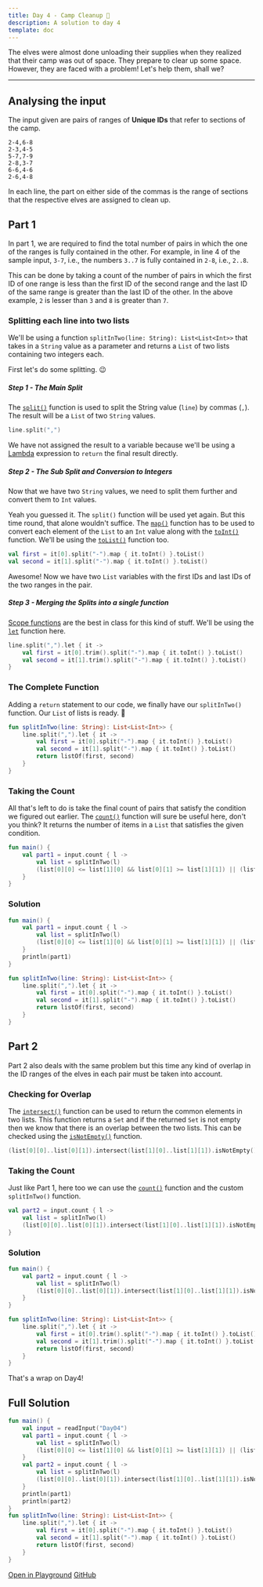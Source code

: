 ```yaml
---
title: Day 4 - Camp Cleanup 🧹
description: A solution to day 4
template: doc
---
```


The elves were almost done unloading their supplies when they realized that their camp was out of space. They prepare to clear up some space. However, they are faced with a problem! Let's help them, shall we?

---

## Analysing the input

The input given are pairs of ranges of **Unique IDs** that refer to sections of the camp.

```
2-4,6-8
2-3,4-5
5-7,7-9
2-8,3-7
6-6,4-6
2-6,4-8
```

In each line, the part on either side of the commas is the range of sections that the respective elves are assigned to clean up.

## Part 1

In part 1, we are required to find the total number of pairs in which the one of the ranges is fully contained in the other. For example, in line 4 of the sample input, `3-7`, i.e., the numbers `3..7` is fully contained in `2-8`, i.e., `2..8`.

This can be done by taking a count of the number of pairs in which the first ID of one range is less than the first ID of the second range and the last ID of the same range is greater than the last ID of the other. In the above example, `2` is lesser than `3` and `8` is greater than `7`. 

### Splitting each line into two lists

We'll be using a function `splitInTwo(line: String): List<List<Int>>` that takes in a `String` value as a parameter and returns a `List` of two lists containing two integers each.

First let's do some splitting. 😉

##### Step 1 - The ***Main*** Split

The [`split()`](https://kotlinlang.org/api/latest/jvm/stdlib/kotlin.text/split.html) function is used to split the String value (`line`) by commas (`,`). The result will be a `List` of two `String` values.

```kotlin
line.split(",")
```

We have not assigned the result to a variable because we'll be using a [Lambda](https://kotlinlang.org/docs/lambdas.html) expression to `return` the final result directly.

##### Step 2 - The ***Sub*** Split and Conversion to Integers

Now that we have two `String` values, we need to split them further and convert them to `Int` values.

Yeah you guessed it. The `split()` function will be used yet again. But this time round, that alone wouldn't suffice. The [`map()`](https://kotlinlang.org/api/latest/jvm/stdlib/kotlin.collections/map.html) function has to be used to convert each element of the `List` to an `Int` value along with the [`toInt()`](https://kotlinlang.org/api/latest/jvm/stdlib/kotlin.text/to-int.html) function. We'll be using the [`toList()`](https://kotlinlang.org/api/latest/jvm/stdlib/kotlin.collections/to-list.html) function too.

```kotlin
val first = it[0].split("-").map { it.toInt() }.toList()
val second = it[1].split("-").map { it.toInt() }.toList()
```

Awesome! Now we have two `List` variables with the first IDs and last IDs of the two ranges in the pair.

##### Step 3 - Merging the ***Splits*** into a single function

[Scope functions](https://kotlinlang.org/docs/scope-functions.html) are the best in class for this kind of stuff. We'll be using the [`let`](https://kotlinlang.org/docs/scope-functions.html#let) function here. 

```kotlin
line.split(",").let { it ->
    val first = it[0].trim().split("-").map { it.toInt() }.toList()
    val second = it[1].trim().split("-").map { it.toInt() }.toList()
}
```

### The Complete Function

Adding a `return` statement to our code, we finally have our `splitInTwo()` function. Our `List` of lists is ready. 🤣

```kotlin
fun splitInTwo(line: String): List<List<Int>> {
    line.split(",").let { it ->
        val first = it[0].split("-").map { it.toInt() }.toList()
        val second = it[1].split("-").map { it.toInt() }.toList()
        return listOf(first, second)
    }
}
```

### Taking the Count

All that's left to do is take the final count of pairs that satisfy the condition we figured out earlier. The [`count()`](https://kotlinlang.org/api/latest/jvm/stdlib/kotlin.collections/count.html) function will sure be useful here, don't you think? It returns the number of items in a `List` that satisfies the given condition.

```kotlin
fun main() {
    val part1 = input.count { l ->
        val list = splitInTwo(l)
        (list[0][0] <= list[1][0] && list[0][1] >= list[1][1]) || (list[0][0] >= list[1][0] && list[0][1] <= list[1][1])
    }
}
```

### Solution

```kotlin
fun main() {
    val part1 = input.count { l ->
        val list = splitInTwo(l)
        (list[0][0] <= list[1][0] && list[0][1] >= list[1][1]) || (list[0][0] >= list[1][0] && list[0][1] <= list[1][1])
    }
    println(part1)
}

fun splitInTwo(line: String): List<List<Int>> {
    line.split(",").let { it ->
        val first = it[0].split("-").map { it.toInt() }.toList()
        val second = it[1].split("-").map { it.toInt() }.toList()
        return listOf(first, second)
    }
}
```

## Part 2

Part 2 also deals with the same problem but this time any kind of overlap in the ID ranges of the elves in each pair must be taken into account.

### Checking for Overlap

The [`intersect()`](https://kotlinlang.org/api/latest/jvm/stdlib/kotlin.collections/intersect.html) function can be used to return the common elements in two lists. This function returns a `Set` and if the returned `Set` is not empty then we know that there is an overlap between the two lists. This can be checked using the [`isNotEmpty()`](https://kotlinlang.org/api/latest/jvm/stdlib/kotlin.collections/is-not-empty.html) function.

```kotlin
(list[0][0]..list[0][1]).intersect(list[1][0]..list[1][1]).isNotEmpty()
```

### Taking the Count

Just like Part 1, here too we can use the [`count()`](https://kotlinlang.org/api/latest/jvm/stdlib/kotlin.collections/count.html) function and the custom `splitInTwo()` function.

```kotlin
val part2 = input.count { l ->
    val list = splitInTwo(l)
    (list[0][0]..list[0][1]).intersect(list[1][0]..list[1][1]).isNotEmpty()
}
```

### Solution

```kotlin
fun main() {
    val part2 = input.count { l ->
        val list = splitInTwo(l)
        (list[0][0]..list[0][1]).intersect(list[1][0]..list[1][1]).isNotEmpty()
    }
}

fun splitInTwo(line: String): List<List<Int>> {
    line.split(",").let { it ->
        val first = it[0].trim().split("-").map { it.toInt() }.toList()
        val second = it[1].trim().split("-").map { it.toInt() }.toList()
        return listOf(first, second)
    }
}
```

That's a wrap on Day4!

## Full Solution

```kotlin
fun main() {
    val input = readInput("Day04")
    val part1 = input.count { l ->
        val list = splitInTwo(l)
        (list[0][0] <= list[1][0] && list[0][1] >= list[1][1]) || (list[0][0] >= list[1][0] && list[0][1] <= list[1][1])
    }
    val part2 = input.count { l ->
        val list = splitInTwo(l)
        (list[0][0]..list[0][1]).intersect(list[1][0]..list[1][1]).isNotEmpty()
    }
    println(part1)
    println(part2)
}
fun splitInTwo(line: String): List<List<Int>> {
    line.split(",").let { it ->
        val first = it[0].split("-").map { it.toInt() }.toList()
        val second = it[1].split("-").map { it.toInt() }.toList()
        return listOf(first, second)
    }
}

```

[Open in Playground](https://pl.kotl.in/uEe_I8GjE) [GitHub](https://github.com/Sasikuttan2163/AoC-2022-Solutions-In-Kotlin/blob/main/src/Day04.kt)